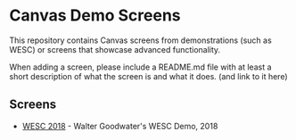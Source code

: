 # Canvas Demo Screens

This repository contains Canvas screens from demonstrations (such as WESC) or
screens that showcase advanced functionality.

When adding a screen, please include a README.md file with at least a short
description of what the screen is and what it does. (and link to it here)

## Screens

* [WESC 2018](Demos/WESC2018/README.md) - Walter Goodwater's WESC Demo, 2018
